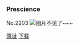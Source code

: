 ### Prescience
No.2203
![图片不见了~~~](https://imgs.xkcd.com/comics/prescience.png)

[原址](https://xkcd.com//2203) [下载](https://imgs.xkcd.com/comics/prescience.png)


